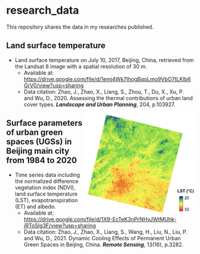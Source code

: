 # research_data
This repository shares the data in my researches published.

## Land surface temperature
- Land surface temperature on July 10, 2017, Beijing, China, retrieved from the Landsat 8 image with a spatial resolution of 30 m.<br />
  - Available at: https://drive.google.com/file/d/1emj4Wk7IhogBqoLmo9VbO7tLKIb6GrV0/view?usp=sharing<br />
  - Data citation: Zhao, J., Zhao, X., Liang, S., Zhou, T., Du, X., Xu, P. and Wu, D., 2020. Assessing the thermal contributions of urban land cover types. ***Landscape and Urban Planning***, 204, p.103927.<br />
<img src="lst_2017_07_10_beijing.png" width=300 align=right>

## Surface parameters of urban green spaces (UGSs) in Beijing main city from 1984 to 2020
- Time series data including the normalized difference vegetation index (NDVI), land surface temperature (LST), evapotranspiration (ET) and albedo.<br />
  - Available at: https://drive.google.com/file/d/1X9-EcTeK3nPrNHvJWtMUhk-jRToSIg3F/view?usp=sharing<br />
  - Data citation: Zhao, J., Zhao, X., Liang, S., Wang, H., Liu, N., Liu, P. and Wu, D., 2021. Dynamic Cooling Effects of Permanent Urban Green Spaces in Beijing, China. ***Remote Sensing***, 13(16), p.3282.<br />
